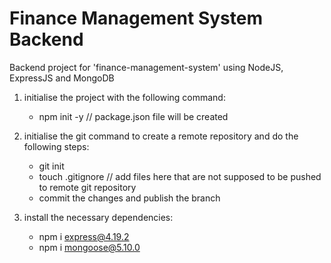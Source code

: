 # Finance Management System Backend 
Backend project for 'finance-management-system' using NodeJS, ExpressJS and MongoDB

1. initialise the project with the following command:
    * npm init -y     // package.json file will be created
    
2. initialise the git command to create a remote repository and do the following steps:
    * git init
    * touch .gitignore   // add files here that are not supposed to be pushed to remote git repository
    * commit the changes and publish the branch

2. install the necessary dependencies:
    * npm i express@4.19.2  
    * npm i mongoose@5.10.0
